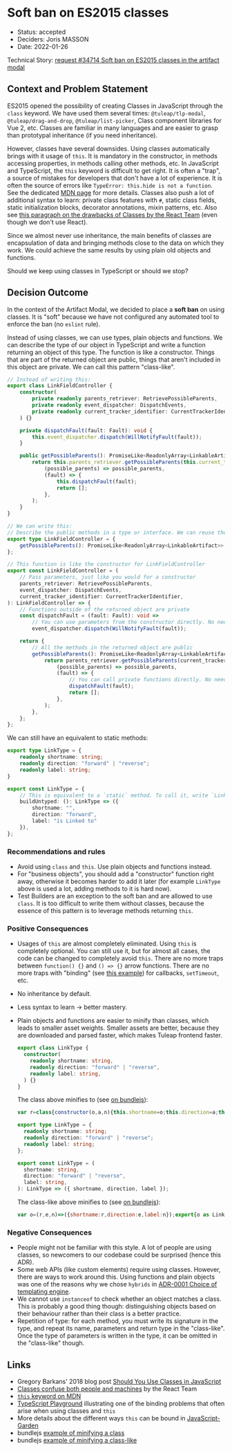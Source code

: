 # Soft ban on ES2015 classes

* Status: accepted
* Deciders: Joris MASSON
* Date: 2022-01-26

Technical Story: [request #34714 Soft ban on ES2015 classes in the artifact modal][0]

## Context and Problem Statement

ES2015 opened the possibility of creating Classes in JavaScript through the `class` keyword. We have used them several times: `@tuleap/tlp-modal`, `@tuleap/drag-and-drop`, `@tuleap/list-picker`, Class component libraries for Vue 2, etc. Classes are familiar in many languages and are easier to grasp than prototypal inheritance (if you need inheritance).

However, classes have several downsides. Using classes automatically brings with it usage of `this`. It is mandatory in the constructor, in methods accessing properties, in methods calling other methods, etc. In JavaScript and TypeScript, the `this` keyword is difficult to get right. It is often a "trap", a source of mistakes for developers that don't have a lot of experience. It is often the source of errors like `TypeError: this.hide is not a function`. See the dedicated [MDN page][4] for more details. Classes also push a lot of additional syntax to learn: private class features with `#`, static class fields, static initialization blocks, decorator annotations, mixin patterns, etc. Also see [this paragraph on the drawbacks of Classes by the React Team][5] (even though we don't use React).

Since we almost never use inheritance, the main benefits of classes are encapsulation of data and bringing methods close to the data on which they work. We could achieve the same results by using plain old objects and functions.

Should we keep using classes in TypeScript or should we stop?

## Decision Outcome

In the context of the Artifact Modal, we decided to place a **soft ban** on using classes. It is "soft" because we have not configured any automated tool to enforce the ban (no `eslint` rule).

Instead of using classes, we can use types, plain objects and functions. We can describe the type of our object in TypeScript and write a function returning an object of this type. The function is like a constructor. Things that are part of the returned object are public, things that aren't included in this object are private. We can call this pattern "class-like".

```typescript
// Instead of writing this:
export class LinkFieldController {
    constructor(
        private readonly parents_retriever: RetrievePossibleParents,
        private readonly event_dispatcher: DispatchEvents,
        private readonly current_tracker_identifier: CurrentTrackerIdentifier,
    ) {}

    private dispatchFault(fault: Fault): void {
        this.event_dispatcher.dispatch(WillNotifyFault(fault));
    }

    public getPossibleParents(): PromiseLike<ReadonlyArray<LinkableArtifact>> {
        return this.parents_retriever.getPossibleParents(this.current_tracker_identifier).match(
            (possible_parents) => possible_parents,
            (fault) => {
                this.dispatchFault(fault);
                return [];
            },
        );
    }
}
````

```typescript
// We can write this:
// Describe the public methods in a type or interface. We can reuse the same name as the function below.
export type LinkFieldController = {
    getPossibleParents(): PromiseLike<ReadonlyArray<LinkableArtifact>>;
};

// This function is like the constructor for LinkFieldController
export const LinkFieldController = (
    // Pass parameters, just like you would for a constructor
    parents_retriever: RetrievePossibleParents,
    event_dispatcher: DispatchEvents,
    current_tracker_identifier: CurrentTrackerIdentifier,
): LinkFieldController => {
    // Functions outside of the returned object are private
    const dispatchFault = (fault: Fault): void =>
        // You can use parameters from the constructor directly. No need for `this`
        event_dispatcher.dispatch(WillNotifyFault(fault));

    return {
        // All the methods in the returned object are public
        getPossibleParents(): PromiseLike<ReadonlyArray<LinkableArtifact>> {
            return parents_retriever.getPossibleParents(current_tracker_identifier).match(
                (possible_parents) => possible_parents,
                (fault) => {
                    // You can call private functions directly. No need for `this`
                    dispatchFault(fault);
                    return [];
                },
            );
        },
    };
};
```

We can still have an equivalent to static methods:

```typescript
export type LinkType = {
    readonly shortname: string;
    readonly direction: "forward" | "reverse";
    readonly label: string;
}

export const LinkType = {
    // This is equivalent to a `static` method. To call it, write `LinkType.buildUntyped()`
    buildUntyped: (): LinkType => ({
        shortname: "",
        direction: "forward",
        label: "is Linked to"
    }),
};
```

### Recommendations and rules

* Avoid using `class` and `this`. Use plain objects and functions instead.
* For "business objects", you should add a "constructor" function right away, otherwise it becomes harder to add it later (for example `LinkType` above is used a lot, adding methods to it is hard now).
* Test Builders are an exception to the soft ban and are allowed to use `class`. It is too difficult to write them without classes, because the essence of this pattern is to leverage methods returning `this`.

### Positive Consequences

* Usages of `this` are almost completely eliminated. Using `this` is completely optional. You can still use it, but for almost all cases, the code can be changed to completely avoid `this`. There are no more traps between `function() {}` and `() => {}` arrow functions. There are no more traps with "binding" (see [this example][6]) for callbacks, `setTimeout`, etc.
* No inheritance by default.
* Less syntax to learn → better mastery.
* Plain objects and functions are easier to minify than classes, which leads to smaller asset weights. Smaller assets are better, because they are downloaded and parsed faster, which makes Tuleap frontend faster.

    ```typescript
    export class LinkType {
      constructor(
        readonly shortname: string,
        readonly direction: "forward" | "reverse",
        readonly label: string,
      ) {}
    }
    ```

    The class above minifies to (see [on bundlejs][7]):

    ```javascript
    var r=class{constructor(o,a,n){this.shortname=o;this.direction=a;this.label=n}};export{r as LinkType};
    ```

    ```typescript
    export type LinkType = {
      readonly shortname: string;
      readonly direction: "forward" | "reverse";
      readonly label: string;
    };

    export const LinkType = (
      shortname: string,
      direction: "forward" | "reverse",
      label: string,
    ): LinkType => ({ shortname, direction, label });
    ```

    The class-like above minifies to (see [on bundlejs][8]):

    ```javascript
    var o=(r,e,n)=>({shortname:r,direction:e,label:n});export{o as LinkType};
    ```

### Negative Consequences

* People might not be familiar with this style. A lot of people are using classes, so newcomers to our codebase could be surprised (hence this ADR).
* Some web APIs (like custom elements) require using classes. However, there are ways to work around this. Using functions and plain objects was one of the reasons why we chose `hybrids` in [ADR-0001 Choice of templating engine][2].
* We cannot use `instanceof` to check whether an object matches a class. This is probably a good thing though: distinguishing objects based on their behaviour rather than their class is a better practice.
* Repetition of type: for each method, you must write its signature in the type, and repeat its name, parameters and return type in the "class-like". Once the type of parameters is written in the type, it can be omitted in the "class-like" though.

## Links

* Gregory Barkans' 2018 blog post [Should You Use Classes in JavaScript][1]
* [Classes confuse both people and machines][5] by the React Team
* [`this` keyword on MDN][4]
* [TypeScript Playground][6] illustrating one of the binding problems that often arise when using classes and `this`
* More details about the different ways `this` can be bound in [JavaScript-Garden][9]
* bundlejs [example of minifying a class][7]
* bundlejs [example of minifying a class-like][8]

[0]: https://tuleap.net/plugins/tracker/?aid=34714
[1]: https://medium.com/@vapurrmaid/should-you-use-classes-in-javascript-82f3b3df6195
[2]: 0001-choice-of-templating-engine.md
[4]: https://developer.mozilla.org/en-US/docs/Web/JavaScript/Reference/Operators/this
[5]: https://legacy.reactjs.org/docs/hooks-intro.html#classes-confuse-both-people-and-machines
[6]: https://www.typescriptlang.org/play?#code/MYGwhgzhAEBKCmBzAruATgYXFaBvAUNEdALbwAuAFgPYAmAFAJR6HFtUCWEAdAA5ocAbmHLwAshRoNGAblZEAvvnnR+QkfFUDhoiVTpMWbNsGoA7CNRDxuIaonoAiACLVolsu-LIAZj8eyKkpK+KYW5NCgkBAA+hzhYGbAmgC80GbwAO5wSKhgmNgQTHKh5hAR1ABGAFbQaQRs-NS8AFyRhXEJSTZk+rQANPgKcgD0I9AAKpRc0JkcICDQVGjU2YnQ8GgraNCOnDxqOuKSdNAzZtQRYNA+yEnkHOaO-dCV8MBgyBCae9MQjmcYBcIpVqHdaEs3FVqvhoXwVrxisowuVoFhogAZDgAa1S0EMKQAfEZiCiIocNHopHV8cwiSTjJEylYbHYHC43B5NOVfP5AmwQmw0BRkGgzAzjL0pG0CcSGozjBTdCdpHIFdAlAKhsiyhEolAQDj4J1yolkjT0VAsbikaVwtBLpRNjFoTT5UQmq12tFDbiTeQzT0VYNhvgxpM-rNqGhsTBeJsfO9yCAAJ6zeALWFUZ1wz3FIA
[7]: https://bundlejs.com/?text=%22export+class+LinkType+%7B%5Cn++constructor%28%5Cn++++readonly+shortname%3A+string%2C%5Cn++++readonly+direction%3A+%5C%22forward%5C%22+%7C+%5C%22reverse%5C%22%2C%5Cn++++readonly+label%3A+string%2C%5Cn++%29+%7B%7D%5Cn%7D%22
[8]: https://bundlejs.com/?share=KYDwDg9gTgLgBDAnmYcAyBLAdgawCrKoC8cA3gFBxxTACGAJhFgDaJwDOAFtDFrQLbAAXBxhRsAcwDclanUYs29DDQDGMDExEAiAGbQA7rSj1tcAD5xtNAG7Ao7YNplUaDJqzjNaAI2DMRdjFJGQBfGXJQSFg4VSYg9Gx8QjgSAApZLh4%2BQUDgrAkAGlllNQ0tK30oIxMzS2tgOwcnYqpvPwDRcQLigEoRTFwCFFSAPjg00g5uWBzgQrhS4HVNLAX2-zhQ3qkgA
[9]: https://shamansir.github.io/JavaScript-Garden/#function.this
